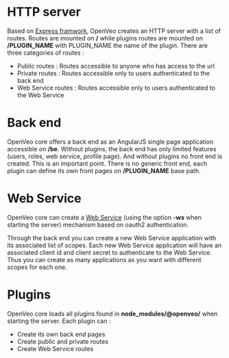 # HTTP server

Based on [Express framwork](https://www.npmjs.com/package/express), OpenVeo creates an HTTP server with a list of routes.
Routes are mounted on **/** while plugins routes are mounted on **/PLUGIN_NAME** with PLUGIN_NAME the name of the plugin.
There are three categories of routes :

- Public routes : Routes accessible to anyone who has access to the url
- Private routes : Routes accessible only to users authenticated to the back end
- Web Service routes : Routes accessible only to users authenticated to the Web Service

# Back end

OpenVeo core offers a back end as an AngularJS single page application accessible on **/be**. Without plugins, the back end has only limited features (users, roles, web service, profile page). And without plugins no front end is created. This is an important point. There is no generic front end, each plugin can define its own front pages on **/PLUGIN_NAME** base path.

# Web Service

OpenVeo core can create a [Web Service](/web-service) (using the option **-ws** when starting the server) mechanism based on oauth2 authentication.

Through the back end you can create a new Web Service application with its associated list of scopes. Each new Web Service application will have an associated client id and client secret to authenticate to the Web Service. Thus you can create as many applications as you want with different scopes for each one.

# Plugins

OpenVeo core loads all plugins found in **node_modules/@openveo/** when starting the server. Each plugin can :

- Create its own back end pages
- Create public and private routes
- Create Web Service routes